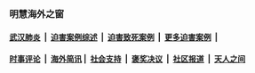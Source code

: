 
### 明慧海外之窗

####  [武汉肺炎](indexes/365.md?t=01191200) &nbsp;|&nbsp;  [迫害案例综述](indexes/328.md?t=01191200) &nbsp;|&nbsp; [迫害致死案例](indexes/277.md?t=01191200)  &nbsp;|&nbsp; [更多迫害案例](indexes/81.md?t=01191200)  &nbsp;|&nbsp; 
####  [时事评论](indexes/251.md?t=01191200) &nbsp;|&nbsp; [海外简讯](indexes/245.md?t=01191200)&nbsp;|&nbsp;  [社会支持](indexes/140.md?t=01191200) &nbsp;|&nbsp; [褒奖决议](indexes/282.md?t=01191200) &nbsp;|&nbsp; [社区报道](indexes/91.md?t=01191200)  &nbsp;|&nbsp; [天人之间](indexes/78.md?t=01191200) 

